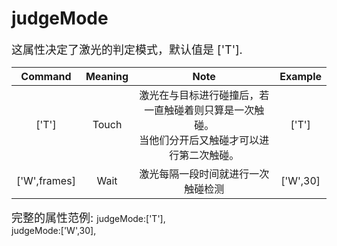 # judgeMode
<font size=4>这属性决定了激光的判定模式，默认值是 ['T'].</font>

|   Command    | Meaning |                             Note                             | Example  |
| :----------: | :-----: | :----------------------------------------------------------: | :------: |
|    ['T']     |  Touch  | 激光在与目标进行碰撞后，若一直触碰着则只算是一次触碰。<br />当他们分开后又触碰才可以进行第二次触碰。 |  ['T']   |
| ['W',frames] |  Wait   |              激光每隔一段时间就进行一次触碰检测              | ['W',30] |

<font size=4>完整的属性范例:   </font>
judgeMode:['T'],   
judgeMode:['W',30],
